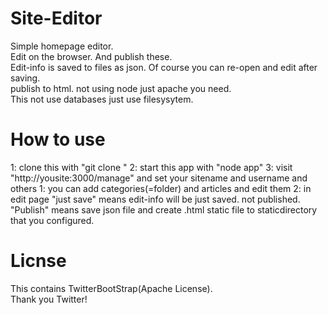 Site-Editor
===========

Simple homepage editor.  
Edit on the browser. And publish these.  
Edit-info is saved to files as json. Of course you can re-open and edit after saving.  
publish to html. not using node just apache you need.  
This not use databases just use filesysytem.  

How to use
===========

<setup>  
1: clone this with "git clone <this repository>"  
2: start this app with "node app"  
3: visit "http://yousite:3000/manage" and set your sitename and username and others  
  
<edit>  
1: you can add categories(=folder) and articles and edit them  
2: in edit page "just save" means edit-info will be just saved. not published. "Publish"   means save json file and create .html static file to staticdirectory that you configured.  


Licnse
===========

This contains TwitterBootStrap(Apache License).  
Thank you Twitter!
